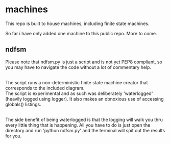 # machines
This repo is built to house machines, including finite state machines. <br/>

So far i have only added one machine to this public repo. More to come. <br/>

## ndfsm
Please note that ndfsm.py is just a script and is not yet PEP8 compliant, so you may have to navigate the code without a lot of commentary help. <br/><br/>

The script runs a non-deterministic finite state machine creator that corresponds to the included diagram. <br/>
The script is experimental and as such was deliberately 'waterlogged' (heavily logged using logger). It also makes an obnoxious use of accessing globals() listings. <br/><br/>

The side benefit of being waterlogged is that the logging will walk you thru every little thing that is happening. All you have to do is just open the directory and run 'python ndfsm.py' and the terminal will spit out the results for you.

